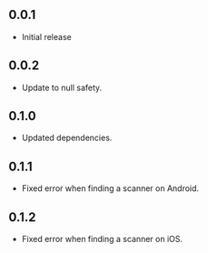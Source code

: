 ## 0.0.1
- Initial release

## 0.0.2
- Update to null safety.

## 0.1.0
- Updated dependencies.

## 0.1.1
- Fixed error when finding a scanner on Android.

## 0.1.2
- Fixed error when finding a scanner on iOS.
